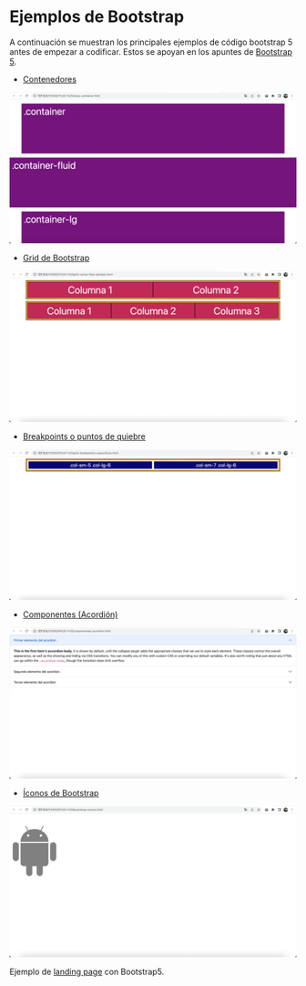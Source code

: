 # Ejemplos de Bootstrap

A continuación se muestran los principales ejemplos de código bootstrap 5 antes de empezar a codificar. Estos se apoyan en los apuntes de [Bootstrap 5](../Temario/00-bootstrap5.md).

- [Contenedores](1%20-%20clase-container.html)

![Contenedor de Bootstrap](img/contenedor.png)

- [Grid de Bootstrap](2%20-%20grid-varias-filas-ejemplo.html)

![Grid de Bootstrap](img/grid.png)

- [Breakpoints o puntos de quiebre](3%20-%20grid-breakpoints-especificos.html)

![Breakpoints o puntos de quiebre](img/grid-responsiva.png)

- [Componentes (Acordión)](4%20-%20componentes-acordion.html)

![Componentes (Acordión)](img/componentes-acordion.png)

- [Íconos de Bootstrap](5%20-%20bootstrap-iconos.html)

![Íconos de Bootstrap](img/bootstrap-iconos.png)

Ejemplo de [landing page](...) con Bootstrap5.
